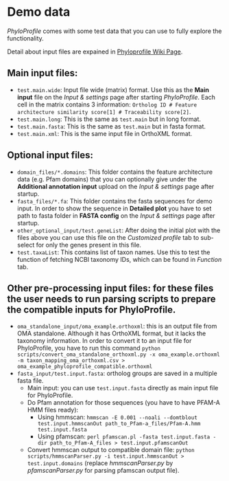 # Demo data
*PhyloProfile* comes with some test data that you can use to fully explore the functionality.

Detail about input files are expained in [Phyloprofile Wiki Page](https://github.com/BIONF/PhyloProfile/wiki/Input-Data).

## Main input files:
- `test.main.wide`: Input file wide (matrix) format. Use this as the **Main input** file on the *Input & settings* page after starting *PhyloProfile*. Each cell in the matrix contains 3 information: `Ortholog ID # Feature architecture similarity score[1] # Traceability score[2]`.
- `test.main.long`: This is the same as `test.main` but in long format.
- `test.main.fasta`: This is the same as `test.main` but in fasta format.
- `test.main.xml`: This is the same input file in OrthoXML format.

## Optional input files:
- `domain_files/*.domains`: This folder contains the feature architecture data (e.g. Pfam domains) that you can optionally give under the **Additional annotation input** upload on the *Input & settings* page after startup.
- `fasta_files/*.fa`: This folder contains the fasta sequences for demo input. In order to show the sequence in **Detailed plot** you have to set path to fasta folder in **FASTA config** on the *Input & settings* page after startup.
- `other_optional_input/test.geneList`: After doing the initial plot with the files above you can use this file on the *Customized profile* tab to sub-select for only the genes present in this file.
- `test.taxaList`: This contains list of taxon names. Use this to test the function of fetching NCBI taxonomy IDs, which can be found in *Function* tab.

## Other pre-processing input files: for these files the user needs to run parsing scripts to prepare the compatible inputs for PhyloProfile.
- `oma_standalone_input/oma_example.orthoxml`: this is an output file from OMA standalone. Although it has OrthoXML format, but it lacks the taxonomy information. In order to convert it to an input file for PhyloProfile, you have to run this command `python scripts/convert_oma_standalone_orthoxml.py -x oma_example.orthoxml -m taxon_mapping_oma_orthoxml.csv > oma_example_phyloprofile_compatible.orthoxml`
- `fasta_input/test.input.fasta`: ortholog groups are saved in a multiple fasta file.
	- Main input: you can use `test.input.fasta` directly as main input file for PhyloProfile.
	- Do Pfam annotation for those sequences (you have to have PFAM-A HMM files ready):
		- Using hmmscan: `hmmscan -E 0.001 --noali --domtblout test.input.hmmscanOut path_to_Pfam-a_files/Pfam-A.hmm test.input.fasta`
		- Using pfamscan: `perl pfamscan.pl -fasta test.input.fasta -dir path_to_Pfam-A_files > test.input.pfamscanOut`
	- Convert hmmscan output to compatible domain file: `python scripts/hmmscanParser.py -i test.input.hmmscanOut > test.input.domains` (replace *hmmscanParser.py* by *pfamscanParser.py* for parsing pfamscan output file).
